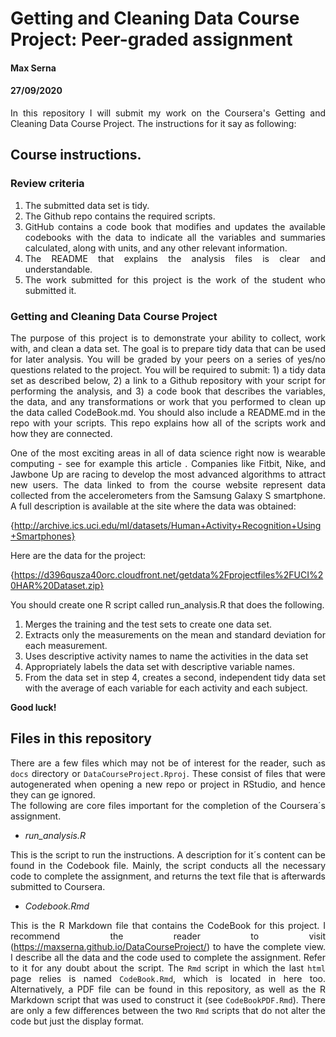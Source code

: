 # Getting and Cleaning Data Course Project: Peer-graded assignment
#### Max Serna
#### 27/09/2020

<div style="text-align: justify">

In this repository I will submit my work on the Coursera's Getting and Cleaning Data Course Project.
The instructions for it say as following:

## Course instructions.

### Review criteria
1. The submitted data set is tidy.
2. The Github repo contains the required scripts.
3. GitHub contains a code book that modifies and updates the available codebooks with the data to indicate all the variables and summaries calculated, along with units, and any other relevant information.
4. The README that explains the analysis files is clear and understandable.
5. The work submitted for this project is the work of the student who submitted it.

### Getting and Cleaning Data Course Project
The purpose of this project is to demonstrate your ability to collect, work with, and clean a data set. The goal is to prepare tidy data that can be used for later analysis. You will be graded by your peers on a series of yes/no questions related to the project. You will be required to submit: 1) a tidy data set as described below, 2) a link to a Github repository with your script for performing the analysis, and 3) a code book that describes the variables, the data, and any transformations or work that you performed to clean up the data called CodeBook.md. You should also include a README.md in the repo with your scripts. This repo explains how all of the scripts work and how they are connected.

One of the most exciting areas in all of data science right now is wearable computing - see for example this article . Companies like Fitbit, Nike, and Jawbone Up are racing to develop the most advanced algorithms to attract new users. The data linked to from the course website represent data collected from the accelerometers from the Samsung Galaxy S smartphone. A full description is available at the site where the data was obtained:

{http://archive.ics.uci.edu/ml/datasets/Human+Activity+Recognition+Using+Smartphones}

Here are the data for the project:

{https://d396qusza40orc.cloudfront.net/getdata%2Fprojectfiles%2FUCI%20HAR%20Dataset.zip}

You should create one R script called run_analysis.R that does the following.

1. Merges the training and the test sets to create one data set.
2. Extracts only the measurements on the mean and standard deviation for each measurement.
3. Uses descriptive activity names to name the activities in the data set
4. Appropriately labels the data set with descriptive variable names.
5. From the data set in step 4, creates a second, independent tidy data set with the average of each variable for each activity and each subject.

**Good luck!**

## Files in this repository

There are a few files which may not be of interest for the reader, such as `docs` directory or `DataCourseProject.Rproj`. These consist of files that were autogenerated when opening a new repo or project in RStudio, and hence they can ge ignored.  
The following are core files important for the completion of the Coursera´s assignment.

* *run_analysis.R*

This is the script to run the instructions. A description for it´s content can be found in the Codebook file. Mainly, the script
conducts all the necessary code to complete the assignment, and returns the text file that is afterwards submitted to Coursera.

* *Codebook.Rmd*

This is the R Markdown file that contains the CodeBook for this project. I recommend the reader to visit (https://maxserna.github.io/DataCourseProject/) to have the complete view. I describe all the data and the code
used to complete the assignment. Refer to it for any doubt about the script. The `Rmd` script in which the last `html` page relies is 
named `CodeBook.Rmd`, which is located in here too.
Alternatively, a PDF file can be found in this repository, as well as the R Markdown script that was used to construct it (see `CodeBookPDF.Rmd`). There are only a few differences between the two `Rmd` scripts that do not alter the code but just the display format.

</div>